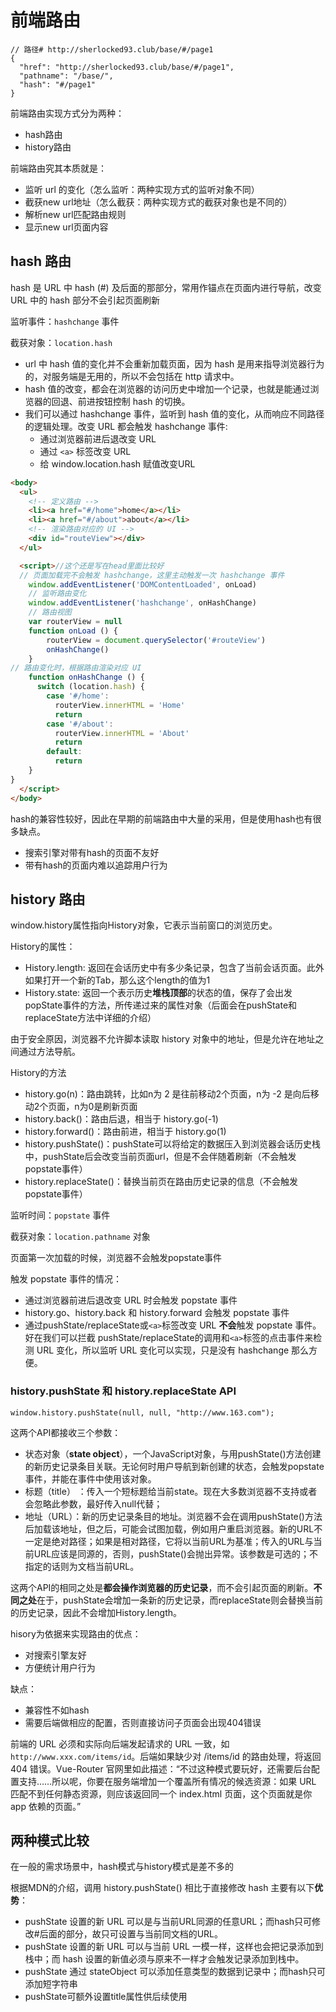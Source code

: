 # 前端路由

```JS
// 路径# http://sherlocked93.club/base/#/page1
{
  "href": "http://sherlocked93.club/base/#/page1",
  "pathname": "/base/",
  "hash": "#/page1"
}
```

前端路由实现方式分为两种：

* hash路由
* history路由

前端路由究其本质就是：

* 监听 url 的变化（怎么监听：两种实现方式的监听对象不同）
* 截获new url地址（怎么截获：两种实现方式的截获对象也是不同的）
* 解析new url匹配路由规则
* 显示new url页面内容

## hash 路由

hash 是 URL 中 hash (#) 及后面的那部分，常用作锚点在页面内进行导航，改变 URL 中的 hash 部分不会引起页面刷新

监听事件：`hashchange` 事件

截获对象：`location.hash`

* url 中 hash 值的变化并不会重新加载页面，因为 hash 是用来指导浏览器行为的，对服务端是无用的，所以不会包括在 http 请求中。
* hash 值的改变，都会在浏览器的访问历史中增加一个记录，也就是能通过浏览器的回退、前进按钮控制 hash 的切换。
* 我们可以通过 hashchange 事件，监听到 hash 值的变化，从而响应不同路径的逻辑处理。改变 URL 都会触发 hashchange 事件:
  * 通过浏览器前进后退改变 URL
  * 通过 `<a>` 标签改变 URL
  * 给 window.location.hash 赋值改变URL

```HTML
<body>
  <ul>
    <!-- 定义路由 -->
    <li><a href="#/home">home</a></li>
    <li><a href="#/about">about</a></li>
    <!-- 渲染路由对应的 UI -->
    <div id="routeView"></div>
  </ul>

  <script>//这个还是写在head里面比较好
  // 页面加载完不会触发 hashchange，这里主动触发一次 hashchange 事件
    window.addEventListener('DOMContentLoaded', onLoad)
    // 监听路由变化
    window.addEventListener('hashchange', onHashChange)
    // 路由视图
    var routerView = null
    function onLoad () {
        routerView = document.querySelector('#routeView')
        onHashChange()
    }
// 路由变化时，根据路由渲染对应 UI
    function onHashChange () {
      switch (location.hash) {
        case '#/home':
          routerView.innerHTML = 'Home'
          return
        case '#/about':
          routerView.innerHTML = 'About'
          return
        default:
          return
    }
}
  </script>
</body>
```

hash的兼容性较好，因此在早期的前端路由中大量的采用，但是使用hash也有很多缺点。

* 搜索引擎对带有hash的页面不友好
* 带有hash的页面内难以追踪用户行为

## history 路由

window.history属性指向History对象，它表示当前窗口的浏览历史。

History的属性：

* History.length: 返回在会话历史中有多少条记录，包含了当前会话页面。此外如果打开一个新的Tab，那么这个length的值为1
* History.state: 返回一个表示历史**堆栈顶部**的状态的值，保存了会出发popState事件的方法，所传递过来的属性对象（后面会在pushState和replaceState方法中详细的介绍）

由于安全原因，浏览器不允许脚本读取 history 对象中的地址，但是允许在地址之间通过方法导航。

History的方法

* history.go(n)：路由跳转，比如n为 2 是往前移动2个页面，n为 -2 是向后移动2个页面，n为0是刷新页面
* history.back()：路由后退，相当于 history.go(-1)
* history.forward()：路由前进，相当于 history.go(1)
* history.pushState()：pushState可以将给定的数据压入到浏览器会话历史栈中，pushState后会改变当前页面url，但是不会伴随着刷新（不会触发popstate事件）
* history.replaceState()：替换当前页在路由历史记录的信息（不会触发popstate事件）

监听时间：`popstate` 事件

截获对象：`location.pathname` 对象

页面第一次加载的时候，浏览器不会触发popstate事件

触发 popstate 事件的情况：

* 通过浏览器前进后退改变 URL 时会触发 popstate 事件
* history.go、history.back 和 history.forward 会触发 popstate 事件
* 通过pushState/replaceState或`<a>`标签改变 URL **不会**触发 popstate 事件。好在我们可以拦截 pushState/replaceState的调用和`<a>`标签的点击事件来检测 URL 变化，所以监听 URL 变化可以实现，只是没有 hashchange 那么方便。

### history.pushState 和 history.replaceState API

```JS
window.history.pushState(null, null, "http://www.163.com");
```

这两个API都接收三个参数：

* 状态对象（**state object**），一个JavaScript对象，与用pushState()方法创建的新历史记录条目关联。无论何时用户导航到新创建的状态，会触发popstate事件，并能在事件中使用该对象。
* 标题（title） ：传入一个短标题给当前state。现在大多数浏览器不支持或者会忽略此参数，最好传入null代替；
* 地址（URL）：新的历史记录条目的地址。浏览器不会在调用pushState()方法后加载该地址，但之后，可能会试图加载，例如用户重启浏览器。新的URL不一定是绝对路径；如果是相对路径，它将以当前URL为基准；传入的URL与当前URL应该是同源的，否则，pushState()会抛出异常。该参数是可选的；不指定的话则为文档当前URL。

这两个API的相同之处是**都会操作浏览器的历史记录**，而不会引起页面的刷新。**不同之处**在于，pushState会增加一条新的历史记录，而replaceState则会替换当前的历史记录，因此不会增加History.length。

hisory为依据来实现路由的优点：

* 对搜索引擎友好
* 方便统计用户行为

缺点：

* 兼容性不如hash
* 需要后端做相应的配置，否则直接访问子页面会出现404错误

前端的 URL 必须和实际向后端发起请求的 URL 一致，如 `http://www.xxx.com/items/id`。后端如果缺少对 /items/id 的路由处理，将返回 404 错误。Vue-Router 官网里如此描述：“不过这种模式要玩好，还需要后台配置支持……所以呢，你要在服务端增加一个覆盖所有情况的候选资源：如果 URL 匹配不到任何静态资源，则应该返回同一个 index.html 页面，这个页面就是你 app 依赖的页面。”

## 两种模式比较

在一般的需求场景中，hash模式与history模式是差不多的

根据MDN的介绍，调用 history.pushState() 相比于直接修改 hash 主要有以下**优势**：

* pushState 设置的新 URL 可以是与当前URL同源的任意URL；而hash只可修改#后面的部分，故只可设置与当前同文档的URL。
* pushState 设置的新 URL 可以与当前 URL 一模一样，这样也会把记录添加到栈中；而 hash 设置的新值必须与原来不一样才会触发记录添加到栈中。
* pushState 通过 stateObject 可以添加任意类型的数据到记录中；而hash只可添加短字符串
* pushState可额外设置title属性供后续使用
